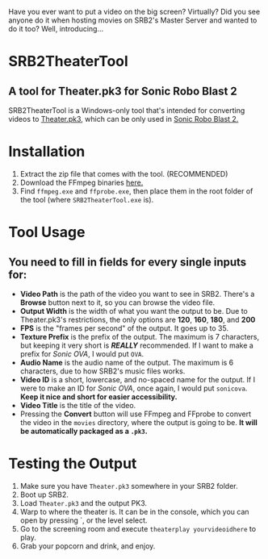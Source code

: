 Have you ever want to put a video on the big screen? Virtually? Did you see anyone do it when hosting movies on SRB2's Master Server and wanted to do it too? Well, introducing...
# SRB2TheaterTool
## A tool for Theater.pk3 for Sonic Robo Blast 2
SRB2TheaterTool is a Windows-only tool that's intended for converting videos to [Theater.pk3](https://file.garden/ZLc3VieVhBA68fgj/Theater.pk3), which can be only used in [Sonic Robo Blast 2.](https://srb2.org)

# Installation
1. Extract the zip file that comes with the tool. (RECOMMENDED)
2. Download the FFmpeg binaries [here.](https://www.gyan.dev/ffmpeg/builds/)
3. Find `ffmpeg.exe` and `ffprobe.exe`, then place them in the root folder of the tool (where `SRB2TheaterTool.exe` is).
# Tool Usage
## You need to fill in fields for every single inputs for:
- **Video Path** is the path of the video you want to see in SRB2. There's a **Browse** button next to it, so you can browse the video file.
- **Output Width** is the width of what you want the output to be. Due to Theater.pk3's restrictions, the only options are **120**, **160**, **180**, and **200**
- **FPS** is the "frames per second" of the output. It goes up to 35.
- **Texture Prefix** is the prefix of the output. The maximum is 7 characters, but keeping it very short is ***REALLY*** recommended. If I want to make a prefix for *Sonic OVA*, I would put `OVA`.
- **Audio Name** is the audio name of the output. The maximum is 6 characters, due to how SRB2's music files works.
- **Video ID** is a short, lowercase, and no-spaced name for the output. If I were to make an ID for *Sonic OVA*, once again, I would put `sonicova`. **Keep it nice and short for easier accessibility.**
- **Video Title** is the title of the video.
- Pressing the **Convert** button will use FFmpeg and FFprobe to convert the video in the `movies` directory, where the output is going to be. **It will be automatically packaged as a `.pk3`.**
# Testing the Output
1. Make sure you have `Theater.pk3` somewhere in your SRB2 folder.
2. Boot up SRB2.
3. Load `Theater.pk3` and the output PK3.
4. Warp to where the theater is. It can be in the console, which you can open by pressing \`, or the level select.
5. Go to the screening room and execute `theaterplay yourvideoidhere` to play.
6. Grab your popcorn and drink, and enjoy.
